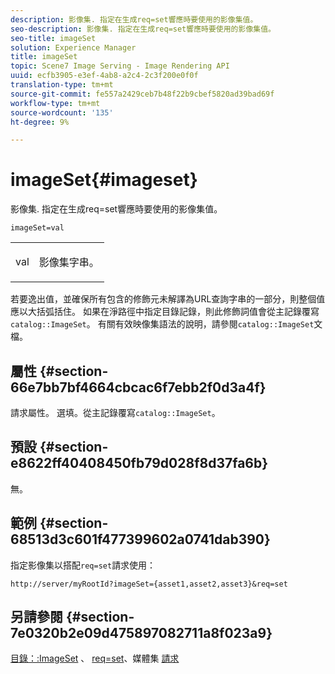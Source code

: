 ```yaml
---
description: 影像集. 指定在生成req=set響應時要使用的影像集值。
seo-description: 影像集. 指定在生成req=set響應時要使用的影像集值。
seo-title: imageSet
solution: Experience Manager
title: imageSet
topic: Scene7 Image Serving - Image Rendering API
uuid: ecfb3905-e3ef-4ab8-a2c4-2c3f200e0f0f
translation-type: tm+mt
source-git-commit: fe557a2429ceb7b48f22b9cbef5820ad39bad69f
workflow-type: tm+mt
source-wordcount: '135'
ht-degree: 9%

---
```



# imageSet{#imageset}

影像集. 指定在生成req=set響應時要使用的影像集值。

`imageSet=val`

<table id="simpletable_F697691D166C407D82233664814F4663"> 
 <tr class="strow"> 
  <td class="stentry"> <p><span class="codeph"> <span class="varname"> val</span></span> </p> </td> 
  <td class="stentry"> <p>影像集字串。 </p></td> 
 </tr> 
</table>

若要逸出值，並確保所有包含的修飾元未解譯為URL查詢字串的一部分，則整個值應以大括弧括住。 如果在淨路徑中指定目錄記錄，則此修飾詞值會從主記錄覆寫`catalog::ImageSet`。 有關有效映像集語法的說明，請參閱`catalog::ImageSet`文檔。

## 屬性 {#section-66e7bb7bf4664cbcac6f7ebb2f0d3a4f}

請求屬性。 選填。從主記錄覆寫`catalog::ImageSet`。

## 預設 {#section-e8622ff40408450fb79d028f8d37fa6b}

無。

## 範例 {#section-68513d3c601f477399602a0741dab390}

指定影像集以搭配`req=set`請求使用：

`http://server/myRootId?imageSet={asset1,asset2,asset3}&req=set`

## 另請參閱 {#section-7e0320b2e09d475897082711a8f023a9}

[目錄：:ImageSet](/help/aem-is-ir-api/is-api/image-catalog/image-serving-api-ref/c-image-catalog-reference/c-image-svg-data-reference/c-image-data-reference/r-imageset-cat.md) 、 [req=set](../../../../../is-api/http-ref/image-serving-api-ref/c-http-protocol-reference/c-command-reference/r-req/r-req.md#reference-907cdb4a97034db7ad94695f25552e76)、媒體集 [請求](../../../../../is-api/http-ref/image-serving-api-ref/c-http-protocol-reference/c-syntax-and-features/r-media-set-requests.md#reference-f2f2aa11208b47609fe17848d3b86a0b)
